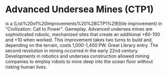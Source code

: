 # Advanced Undersea Mines (CTP1)

 is a [List%20of%20improvements%20%28CTP1%29](tile improvement) in "Civilization: Call to Power".
Gameplay.
Advanced undersea mines are sophisticated robotic, mechanized sites that create an additional +60-100 and +10 when worked. This improvement takes two turns to build and, depending on the terrain, costs 1,000-1,400 PW.
Great Library entry.
The second revolution in mining occurred in the early 22nd century. Developments in robotics and undersea construction allowed mining companies to employ robots to mine deep into the ocean floor without risking human lives.